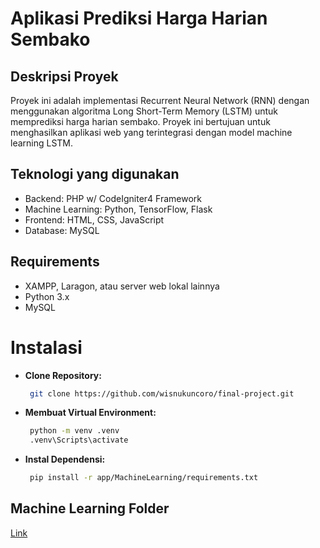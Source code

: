 # Aplikasi Prediksi Harga Harian Sembako

## Deskripsi Proyek

Proyek ini adalah implementasi Recurrent Neural Network (RNN) dengan menggunakan algoritma Long Short-Term Memory (LSTM) untuk memprediksi harga harian sembako. Proyek ini bertujuan untuk menghasilkan aplikasi web yang terintegrasi dengan model machine learning LSTM.

## Teknologi yang digunakan

- Backend: PHP w/ CodeIgniter4 Framework
- Machine Learning: Python, TensorFlow, Flask
- Frontend: HTML, CSS, JavaScript
- Database: MySQL

## Requirements

- XAMPP, Laragon, atau server web lokal lainnya
- Python 3.x
- MySQL

# Instalasi

- **Clone Repository:**
  ```bash
   git clone https://github.com/wisnukuncoro/final-project.git

- **Membuat Virtual Environment:**
  ```bash
   python -m venv .venv
   .venv\Scripts\activate

- **Instal Dependensi:**
  ```bash
   pip install -r app/MachineLearning/requirements.txt

## Machine Learning Folder

[Link](app/MachineLearning/)
